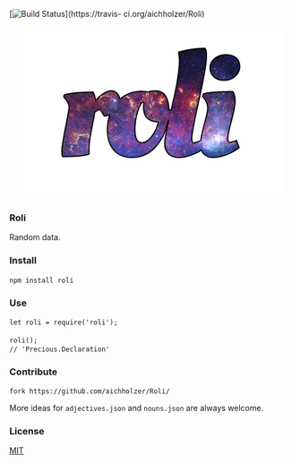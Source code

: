 [![Build Status](https://travis-ci.org/aichholzer/Roli.svg?branch=master)](https://travis-
ci.org/aichholzer/Roli)
<p align="center">
	<a href="https://github.com/aichholzer/Roli"><img src="media/roli.png" alt="roli" /></a>
</p>


### Roli
Random data.


### Install
```
npm install roli
```


### Use
```
let roli = require('roli');

roli();
// 'Precious.Declaration'
```


### Contribute
```
fork https://github.com/aichholzer/Roli/
```

More ideas for `adjectives.json` and `nouns.json` are always welcome.


### License

[MIT](https://github.com/aichholzer/Roli/blob/master/LICENSE)
